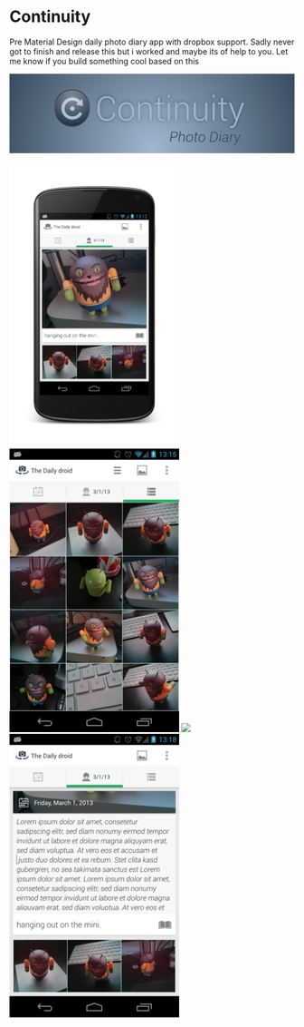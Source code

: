 # Continuity
Pre Material Design daily photo diary app with dropbox support. Sadly never got to finish and release this but i worked and maybe its of help to you. Let me know if you build something cool based on this


![alt logo](https://github.com/atla/Continuity/blob/master/res/drawable-nodpi/about2.png?raw=true)


<img  width="300" src="https://github.com/atla/Continuity/blob/master/screens/main.png">
<img  width="300" src="https://github.com/atla/Continuity/blob/master/screens/diary1.png">
<img  width="300" src="https://github.com/atla/Continuity/blob/master/screens/diary2.png">
<img  width="300" src="https://github.com/atla/Continuity/blob/master/screens/edit_diary.png">
